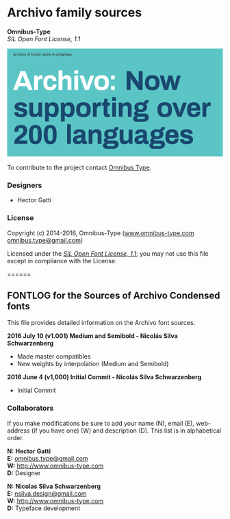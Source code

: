 # Archivo family sources

**Omnibus-Type**  
*SIL Open Font License, 1.1*

![Sample of Archivo Family.](../documentation/Archivo.png "Archivo")

To contribute to the project contact [Omnibus Type](http://omnibus-type.com/).

### Designers

* Hector Gatti

### License

Copyright (c) 2014-2016, Omnibus-Type (www.omnibus-type.com omnibus.type@gmail.com)

Licensed under the [*SIL Open Font License, 1.1*](http://scripts.sil.org/OFL); you may not use this file except in compliance with the License.

======
## FONTLOG for the Sources of Archivo Condensed fonts

This file provides detailed information on the Archivo font sources.  

**2016 July 10 (v1.001) Medium and Semibold - Nicolás Silva Schwarzenberg**

- Made master compatibles
- New weights by interpolation (Medium and Semibold)

**2016 June 4 (v1,000) Initial Commit - Nicolás Silva Schwarzenberg**

- Initial Commit

### Collaborators

If you make modifications be sure to add your name (N), email (E), web-address
(if you have one) (W) and description (D). This list is in alphabetical order.

**N:** **Hector Gatti**  
**E:** omnibus.type@gmail.com  
**W:** http://www.omnibus-type.com  
**D:** Designer

**N:** **Nicolas Silva Schwarzenberg**  
**E:** nsilva.design@gmail.com  
**W:** http://www.omnibus-type.com  
**D:** Typeface development  